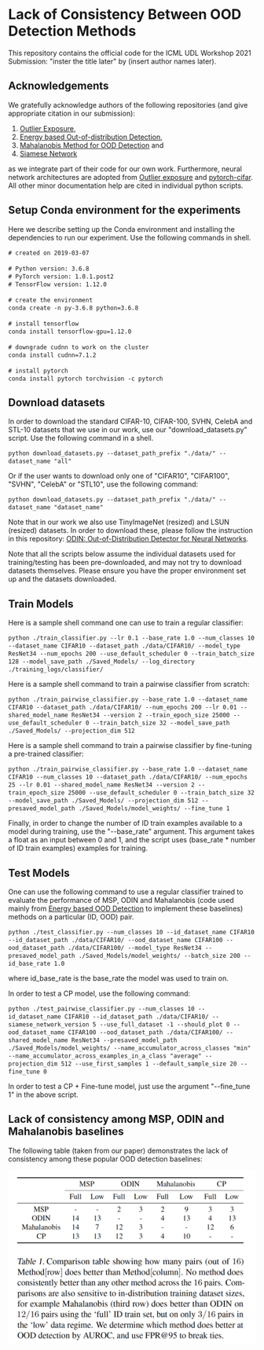 # Lack of Consistency Between OOD Detection Methods

This repository contains the official code for the ICML UDL Workshop 2021 Submission: "inster the title later" by (insert author names later).

## Acknowledgements
We gratefully acknowledge authors of the following repositories (and give appropriate citation in our submission):

1. [Outlier Exposure](https://github.com/hendrycks/outlier-exposure),
2. [Energy based Out-of-distribution Detection](https://github.com/wetliu/energy_ood),
3. [Mahalanobis Method for OOD Detection](https://github.com/pokaxpoka/deep_Mahalanobis_detector) and
4. [Siamese Network](https://github.com/fangpin/siamese-pytorch)

as we integrate part of their code for our own work. Furthermore, neural network architectures are adopted from [Outlier exposure](https://github.com/hendrycks/outlier-exposure) and [pytorch-cifar](https://github.com/kuangliu/pytorch-cifar). All other minor documentation help are cited in individual python scripts.

## Setup Conda environment for the experiments

Here we describe setting up the Conda environment and installing the dependencies to run our experiment. Use the following commands in shell.

```
# created on 2019-03-07

# Python version: 3.6.8
# PyTorch version: 1.0.1.post2
# TensorFlow version: 1.12.0

# create the environment
conda create -n py-3.6.8 python=3.6.8

# install tensorflow
conda install tensorflow-gpu=1.12.0

# downgrade cudnn to work on the cluster
conda install cudnn=7.1.2

# install pytorch
conda install pytorch torchvision -c pytorch
```

## Download datasets

In order to download the standard CIFAR-10, CIFAR-100, SVHN, CelebA and STL-10 datasets that we use in our work, use our "download_datasets.py" script. Use the following command in a shell.

```
python download_datasets.py --dataset_path_prefix "./data/" --dataset_name "all"
```

Or if the user wants to download only one of "CIFAR10", "CIFAR100", "SVHN", "CelebA" or "STL10", use the following command:

```
python download_datasets.py --dataset_path_prefix "./data/" --dataset_name "dataset_name"
```

Note that in our work we also use TinyImageNet (resized) and LSUN (resized) datasets. In order to download these, please follow the instruction in this repository: [ODIN: Out-of-Distribution Detector for Neural Networks](https://github.com/facebookresearch/odin).

Note that all the scripts below assume the individual datasets used for training/testing has been pre-downloaded, and may not try to download datasets themselves. Please ensure you have the proper environment set up and the datasets downloaded.

## Train Models

Here is a sample shell command one can use to train a regular classifier:

```
python ./train_classifier.py --lr 0.1 --base_rate 1.0 --num_classes 10 --dataset_name CIFAR10 --dataset_path ./data/CIFAR10/ --model_type ResNet34 --num_epochs 200 --use_default_scheduler 0 --train_batch_size 128 --model_save_path ./Saved_Models/ --log_directory ./training_logs/classifier/
```

Here is a sample shell command to train a pairwise classifier from scratch:

```
python ./train_pairwise_classifier.py --base_rate 1.0 --dataset_name CIFAR10 --dataset_path ./data/CIFAR10/ --num_epochs 200 --lr 0.01 --shared_model_name ResNet34 --version 2 --train_epoch_size 25000 --use_default_scheduler 0 --train_batch_size 32 --model_save_path ./Saved_Models/ --projection_dim 512
```

Here is a sample shell command to train a pairwise classifier by fine-tuning a pre-trained classifier:

```
python ./train_pairwise_classifier.py --base_rate 1.0 --dataset_name CIFAR10 --num_classes 10 --dataset_path ./data/CIFAR10/ --num_epochs 25 --lr 0.01 --shared_model_name ResNet34 --version 2 --train_epoch_size 25000 --use_default_scheduler 0 --train_batch_size 32 --model_save_path ./Saved_Models/ --projection_dim 512 --presaved_model_path ./Saved_Models/model_weights/ --fine_tune 1
```

Finally, in order to change the number of ID train examples available to a model during training, use the "--base_rate" argument. This argument takes a float as an input between 0 and 1, and the script uses (base_rate * number of ID train examples) examples for training.

## Test Models

One can use the following command to use a regular classifier trained to evaluate the performance of MSP, ODIN and Mahalanobis (code used mainly from [Energy based OOD Detection](https://github.com/hendrycks/outlier-exposure) to implement these baselines) methods on a particular (ID, OOD) pair.

```
python ./test_classifier.py --num_classes 10 --id_dataset_name CIFAR10 --id_dataset_path ./data/CIFAR10/ --ood_dataset_name CIFAR100 --ood_dataset_path ./data/CIFAR100/ --model_type ResNet34 --presaved_model_path ./Saved_Models/model_weights/ --batch_size 200 --id_base_rate 1.0
```

where id_base_rate is the base_rate the model was used to train on.

In order to test a CP model, use the following command:

```
python ./test_pairwise_classifier.py --num_classes 10 --id_dataset_name CIFAR10 --id_dataset_path ./data/CIFAR10/ --siamese_network_version 5 --use_full_dataset -1 --should_plot 0 --ood_dataset_name CIFAR100 --ood_dataset_path ./data/CIFAR100/ --shared_model_name ResNet34 --presaved_model_path ./Saved_Models/model_weights/ --name_accumulator_across_classes "min" --name_accumulator_across_examples_in_a_class "average" --projection_dim 512 --use_first_samples 1 --default_sample_size 20 --fine_tune 0
```

In order to test a CP + Fine-tune model, just use the argument "--fine_tune 1" in the above script.

## Lack of consistency among MSP, ODIN and Mahalanobis baselines

The following table (taken from our paper) demonstrates the lack of consistency among these popular OOD detection baselines:

![image](https://github.com/tajwarfahim/OOD_Detection_Inconsistency/blob/main/figure/inconsistency_table.png)
